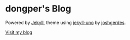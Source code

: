 # dongper's Blog

Powered by [Jekyll](https://github.com/jekyll/jekyll), theme using [jekyll-uno](https://github.com/joshgerdes/jekyll-uno) by [joshgerdes](https://github.com/joshgerdes).

[Visit my blog](https://lisanpeng.github.io)
